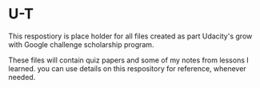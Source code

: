# U-T
This respostiory is place holder for all files created as part Udacity's grow with Google challenge scholarship program.

These files will contain quiz papers and some of my notes from lessons I learned. you can use details on this respository for reference, whenever needed. 
